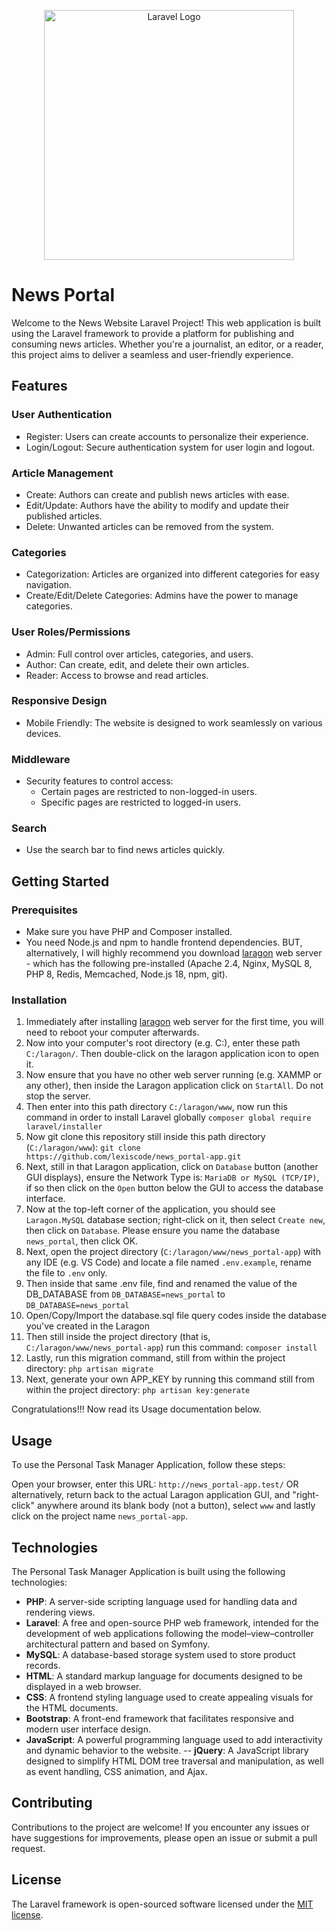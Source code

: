 <p align="center"><a href="https://laravel.com" target="_blank"><img src="https://raw.githubusercontent.com/laravel/art/master/logo-lockup/5%20SVG/2%20CMYK/1%20Full%20Color/laravel-logolockup-cmyk-red.svg" width="400" alt="Laravel Logo"></a></p>


# News Portal

Welcome to the News Website Laravel Project! This web application is built using the Laravel framework to provide a platform for publishing and consuming news articles. Whether you're a journalist, an editor, or a reader, this project aims to deliver a seamless and user-friendly experience.

## Features

### User Authentication
- Register: Users can create accounts to personalize their experience.
- Login/Logout: Secure authentication system for user login and logout.

### Article Management
- Create: Authors can create and publish news articles with ease.
- Edit/Update: Authors have the ability to modify and update their published articles.
- Delete: Unwanted articles can be removed from the system.

### Categories
- Categorization: Articles are organized into different categories for easy navigation.
- Create/Edit/Delete Categories: Admins have the power to manage categories.

### User Roles/Permissions
- Admin: Full control over articles, categories, and users.
- Author: Can create, edit, and delete their own articles.
- Reader: Access to browse and read articles.

### Responsive Design 
- Mobile Friendly: The website is designed to work seamlessly on various devices.

### Middleware
- Security features to control access:
    - Certain pages are restricted to non-logged-in users.
    - Specific pages are restricted to logged-in users.

### Search
- Use the search bar to find news articles quickly.

## Getting Started

### Prerequisites
- Make sure you have PHP and Composer installed.
- You need Node.js and npm to handle frontend dependencies. BUT, alternatively, I will highly recommend you download [laragon](https://laragon.org/download/index.html) web server - which has the following pre-installed (Apache 2.4, Nginx, MySQL 8, PHP 8, Redis, Memcached, Node.js 18, npm, git).

### Installation
1. Immediately after installing [laragon](https://laragon.org/download/index.html) web server for the first time, you will need to reboot your computer afterwards.
2. Now into your computer's root directory (e.g. C:), enter these path `C:/laragon/`. Then double-click on the laragon application icon to open it.
3. Now ensure that you have no other web server running (e.g. XAMMP or any other), then inside the Laragon application click on  `StartAll`. Do not stop the server.
4. Then enter into this path directory `C:/laragon/www`, now run this command in order to install Laravel globally `composer global require laravel/installer` 
5. Now git clone this repository still inside this path directory (`C:/laragon/www`): `git clone https://github.com/lexiscode/news_portal-app.git`
6. Next, still in that Laragon application, click on `Database` button (another GUI displays), ensure the Network Type is: `MariaDB or MySQL (TCP/IP)`, if so then click on the `Open` button below the GUI to access the database interface.
7. Now at the top-left corner of the application, you should see `Laragon.MySQL` database section; right-click on it, then select `Create new`, then click on `Database`. Please ensure you name the database `news_portal`, then click OK.
8. Next, open the project directory (`C:/laragon/www/news_portal-app`) with any IDE (e.g. VS Code) and locate a file named `.env.example`, rename the file to `.env` only. 
9. Then inside that same .env file, find and renamed the value of the DB_DATABASE from `DB_DATABASE=news_portal` to `DB_DATABASE=news_portal`
10. Open/Copy/Import the database.sql file query codes inside the database you've created in the Laragon
11. Then still inside the project directory (that is, `C:/laragon/www/news_portal-app`) run this command: `composer install`
12. Lastly, run this migration command, still from within the project directory: `php artisan migrate`
13. Next, generate your own APP_KEY by running this command still from within the project directory: `php artisan key:generate`

Congratulations!!! Now read its Usage documentation below.


## Usage

To use the Personal Task Manager Application, follow these steps:

Open your browser, enter this URL: `http://news_portal-app.test/` OR alternatively, return back to the actual Laragon application GUI, and "right-click" anywhere around its blank body (not a button), select `www` and lastly click on the project name `news_portal-app`.

## Technologies

The Personal Task Manager Application is built using the following technologies:

- **PHP**: A server-side scripting language used for handling data and rendering views.
- **Laravel**: A free and open-source PHP web framework, intended for the development of web applications following the model–view–controller architectural pattern and based on Symfony.
- **MySQL**: A database-based storage system used to store product records.
- **HTML**: A standard markup language for documents designed to be displayed in a web browser. 
- **CSS**: A frontend styling language used to create appealing visuals for the HTML documents.
- **Bootstrap**: A front-end framework that facilitates responsive and modern user interface design.
- **JavaScript**: A powerful programming language used to add interactivity and dynamic behavior to the website.
-- **jQuery**: A JavaScript library designed to simplify HTML DOM tree traversal and manipulation, as well as event handling, CSS animation, and Ajax.

## Contributing

Contributions to the project are welcome! If you encounter any issues or have suggestions for improvements, please open an issue or submit a pull request.

## License

The Laravel framework is open-sourced software licensed under the [MIT license](https://opensource.org/licenses/MIT).
